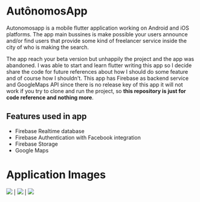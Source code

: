 # AutônomosApp

Autonomosapp is a mobile flutter application working on Android and iOS platforms. The app main bussines is make possible your users announce and/or find users that provide some kind of freelancer service inside the city of who is making the search. 

The app reach your beta version but unhappily the project and the app was abandoned. I was able to start and learn flutter writing this app so I decide share the code for future references about how I should do some feature and of course how I shouldn't. This app has Firebase as backend service and GoogleMaps API since there is no release key of this app it will not work if you try to clone and run the project, so **this repository is just for code reference and nothing more**. 

## Features used in app
 * Firebase Realtime database
 * Firebase Authentication with Facebook integration
 * Firebase Storage 
 * Google Maps
 
# Application Images

![](https://i.ibb.co/2gHYZ4R/cadastro-gif.gif) |
![](https://i.ibb.co/Dk7c0G3/facebook-login.gif) |
![](https://i.ibb.co/d4tdS2D/login-comun.gif) 
